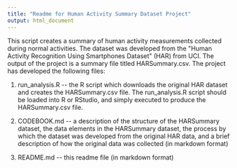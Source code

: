 ```yaml
---
title: "Readme for Human Activity Summary Dataset Project"
output: html_document
---
```


This script creates a summary of human activity measurements collected during normal activities.  The dataset was developed from the "Human Activity Recognition Using Smartphones Dataset" (HAR) from UCI.  The output of the project is a summary file titled HARSummary.csv. The project has developed the following files:

1. run_analysis.R -- the R script which downloads the original HAR dataset and creates the HARSummary.csv file.  The run_analysis.R script should be loaded into R or RStudio, and simply executed to produce the HARSummary.csv file.

2. CODEBOOK.md -- a description of the structure of the HARSummary dataset, the data elements in the HARSummary dataset, the process by which the dataset was developed from the original HAR data, and a brief description of how the original data was collected (in markdown format)

3. README.md -- this readme file (in markdown format)